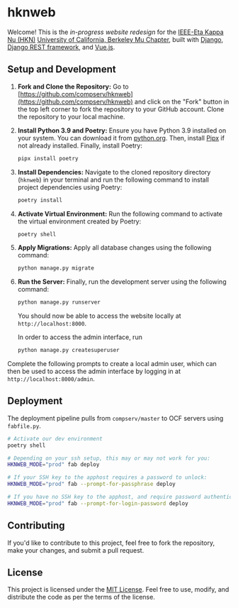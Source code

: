 # hknweb

Welcome! This is the *in-progress website redesign* for the [IEEE-Eta Kappa Nu (HKN)](https://hkn.ieee.org/) [University of California, Berkeley Mu Chapter](https://dev-hkn.eecs.berkeley.edu/), built with [Django](https://www.djangoproject.com/), [Django REST framework](https://www.django-rest-framework.org/), and [Vue.js](https://vuejs.org/).

## Setup and Development

1. **Fork and Clone the Repository:** Go to [https://github.com/compserv/hknweb](https://github.com/compserv/hknweb) and click on the "Fork" button in the top left corner to fork the repository to your GitHub account. Clone the repository to your local machine.

2. **Install Python 3.9 and Poetry:** Ensure you have Python 3.9 installed on your system. You can download it from [python.org](https://www.python.org/downloads/). Then, install [Pipx](https://pipx.pypa.io/stable/installation/) if not already installed. Finally, install Poetry:

    ```sh
    pipx install poetry
    ```

3. **Install Dependencies:** Navigate to the cloned repository directory (`hknweb`) in your terminal and run the following command to install project dependencies using Poetry:

    ```sh
    poetry install
    ```

4. **Activate Virtual Environment:** Run the following command to activate the virtual environment created by Poetry:

    ```sh
    poetry shell
    ```

5. **Apply Migrations:** Apply all database changes using the following command:

    ```sh
    python manage.py migrate
    ```

6. **Run the Server:** Finally, run the development server using the following command:

    ```sh
    python manage.py runserver
    ```

    You should now be able to access the website locally at `http://localhost:8000`.

    In order to access the admin interface, run

    ```sh
    python manage.py createsuperuser
    ```

Complete the following prompts to create a local admin user, which can then be used to access the admin interface by logging in at `http://localhost:8000/admin`.

## Deployment

The deployment pipeline pulls from `compserv/master` to OCF servers using `fabfile.py`.

```sh
# Activate our dev environment
poetry shell

# Depending on your ssh setup, this may or may not work for you:
HKNWEB_MODE="prod" fab deploy

# If your SSH key to the apphost requires a password to unlock:
HKNWEB_MODE="prod" fab --prompt-for-passphrase deploy

# If you have no SSH key to the apphost, and require password authentication:
HKNWEB_MODE="prod" fab --prompt-for-login-password deploy
```

## Contributing

If you'd like to contribute to this project, feel free to fork the repository, make your changes, and submit a pull request.

## License

This project is licensed under the [MIT License](LICENSE). Feel free to use, modify, and distribute the code as per the terms of the license.
